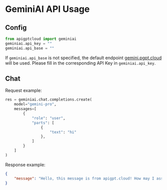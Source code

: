 # GeminiAI API Usage

## Config
```python
from apigptcloud import geminiai
geminiai.api_key = ""
geminiai.api_base = ""
```
If `geminiai.api_base` is not specified, the default endpoint [gemini.pgpt.cloud](https://gemini.pgpt.cloud) will be used. Please fill in the corresponding API Key in `geminiai.api_key`.

## Chat
Request example:
```python
res = geminiai.chat.completions.create(
    model="gemini-pro",
    messages=[
        {
            "role": "user",
            "parts": [
                {
                    "text": "hi"
                },
            ]
        }
    ]
)
```
Response example:
```json
{
    "message": "Hello, this message is from apigpt.cloud! How may I assist you today?"
}
```
